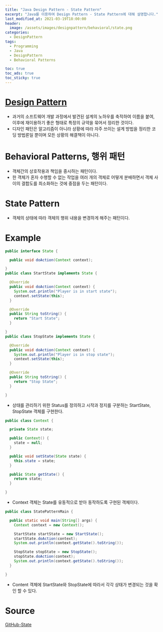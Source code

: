 ```yaml
---
title: "Java Design Pattern - State Pattern"
excerpt: "Java를 이용하여 Design Pattern - State Pattern에 대해 설명합니다."
last_modified_at: 2021-03-19T18:00:00
header:
  image: /assets/images/designpattern/behavioral/state.png
categories:
  - DesignPattern
tags:
  - Programming
  - Java
  - DesignPattern
  - Behavioral Patterns

toc: true
toc_ads: true
toc_sticky: true
---
```

# [Design Pattern](../designpattern)
- 과거의 소프트웨어 개발 과정에서 발견된 설계의 노하우를 축적하여 이름을 붙여, 이후에 재이용하기 좋은 형태로 특정의 규약을 묶어서 정리한 것이다.
- 디자인 패턴은 알고리즘이 아니라 상황에 따라 자주 쓰이는 설계 방법을 정리한 코딩 방법론일 뿐이며 모든 상황의 해결책이 아니다.

# Behavioral Patterns, 행위 패턴
- 객체간의 상호작용과 책임을 중시하는 패턴이다.
- 한 객체가 혼자 수행할 수 없는 작업을 여러 개의 객체로 어떻게 분배하면서 객체 사이의 결합도를 최소화하는 것에 중점을 두는 패턴이다.

# State Pattern
- 객체의 상태에 따라 객체의 행위 내용을 변경하게 해주는 패턴이다.

# Example
```java
public interface State {

  public void doAction(Context context);

}
public class StartState implements State {

  @Override
  public void doAction(Context context) {
    System.out.println("Player is in start state");
    context.setState(this);
  }

  @Override
  public String toString() {
    return "Start State";
  }

}
public class StopState implements State {

  @Override
  public void doAction(Context context) {
    System.out.println("Player is in stop state");
    context.setState(this);
  }

  @Override
  public String toString() {
    return "Stop State";
  }

}
```

- 상태를 관리하기 위한 Status를 정의하고 시작과 정지를 구분하는 StartState, StopState 객체를 구현한다.

```java
public class Context {

  private State state;

  public Context() {
    state = null;
  }

  public void setState(State state) {
    this.state = state;
  }

  public State getState() {
    return state;
  }

}

```

- Context 객체는 State를 유동적으로 받아 동작하도록 구현된 객체이다.

```java
public class StatePatternMain {

  public static void main(String[] args) {
    Context context = new Context();

    StartState startState = new StartState();
    startState.doAction(context);
    System.out.println(context.getState().toString());

    StopState stopState = new StopState();
    stopState.doAction(context);
    System.out.println(context.getState().toString());
  }

}
```

- Content 객체에 StartState와 StopState에 따라서 각각 상태가 변경되는 것을 확인 할 수 있다.

# Source
[GitHub-State](https://github.com/GracefulSoul/Sample/tree/master/src/main/java/gracefulsoul/designpattern/behavioral/state)